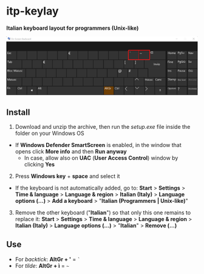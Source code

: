 # itp-keylay
**Italian keyboard layout for programmers (Unix-like)**

![On-Screen Keyboard of itp-keylay](/images/itp-keylay.png "itp-keylay")

## Install

1. Download and unzip the archive, then run the *setup.exe* file inside the folder on your Windows OS
- If **Windows Defender SmartScreen** is enabled, in the window that opens click **More info** and then **Run anyway**
  - In case, allow also on  **UAC** (**User Access Control**) window by clicking **Yes**
2. Press **Windows key** + **space** and select it
- If the keyboard is not automatically added, go to: **Start** > **Settings** > **Time & language** > **Language & region** > **Italian (Italy)** > **Language options (...)** > **Add a keyboard** > "**Italian (Programmers | Unix-like)**"
3. Remove the other keyboard ("**Italian**") so that only this one remains to replace it: **Start** > **Settings** > **Time & language** > **Language & region** > **Italian (Italy)** > **Language options (...)** > "**Italian**" > **Remove (...)**

## Use

- For *backtick*: **AltGr + '** = <code>`</code>
- For *tilde*: **AltGr + ì** = <code>~</code>
